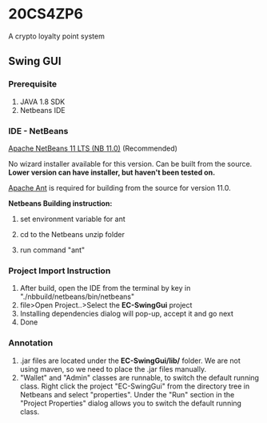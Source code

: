 
# 20CS4ZP6

A crypto loyalty point system

  

## Swing GUI

### Prerequisite
1. JAVA 1.8 SDK
2. Netbeans IDE

### IDE - NetBeans

[Apache NetBeans 11 LTS (NB 11.0)](https://netbeans.apache.org/download/nb110/nb110.html) (Recommended)

No wizard installer available for this version. Can be built from the source. 
**Lower version can have installer, but haven't been tested on.**

[Apache Ant](https://ant.apache.org/bindownload.cgi) is required for building from the source for version 11.0.
  

**Netbeans Building instruction:**

1. set environment variable for ant

2. cd to the Netbeans unzip folder

3. run command "ant"

  

### Project Import Instruction
1. After build, open the IDE from the terminal by key in "./nbbuild/netbeans/bin/netbeans"
2. file>Open Project..>Select the **EC-SwingGui** project
3. Installing dependencies dialog will pop-up, accept it and go next
4. Done
  
  

### Annotation

1. .jar files are located under the **EC-SwingGui/lib/** folder. We are not using maven, so we need to place the .jar files manually.
2. "Wallet" and "Admin" classes are runnable, to switch the default running class. Right click the project "EC-SwingGui" from the directory tree in Netbeans and select "properties". Under the "Run" section in the "Project Properties" dialog allows you to switch the default running class.